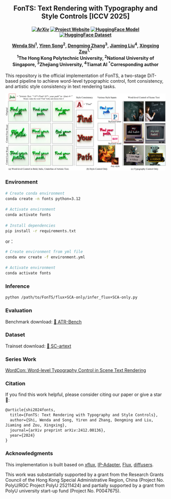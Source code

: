 <h2 align="center"> FonTS: Text Rendering with Typography and Style Controls [ICCV 2025]
</h2>

<h4 align="center">

[![ArXiv](https://img.shields.io/badge/ArXiv-2412.00136-b31b1b.svg)](https://arxiv.org/abs/2412.00136) [![Project Website](https://img.shields.io/badge/Project-Website-green.svg)](https://wendashi.github.io/FonTS-Page/)  [![HuggingFace Model](https://img.shields.io/badge/🤗_HuggingFace-Model-ffbd45.svg)](https://huggingface.co/SSS/FonTS-SCA) [![HuggingFace Dataset](https://img.shields.io/badge/🤗_HuggingFace-Dataset-ffbd45.svg)](https://huggingface.co/datasets/SSS/style_fonts_img)


  <div class="is-size-5 publication-authors">
    <span class="author-block">
      <a href="https://wendashi.github.io/">Wenda Shi</a><sup>1</sup>,</span>
    <span class="author-block">
      <a href="https://scholar.google.com/citations?hl=zh-CN&user=L2YS0jgAAAAJ">Yiren Song</a><sup>2</sup>,</span>
    <span class="author-block">
      <a href="https://littleor.github.io/">Dengming Zhang</a><sup>3</sup>,</span>
    <span class="author-block">
      <a href="https://scholar.google.com/citations?user=SmL7oMQAAAAJ&hl=en">Jiaming Liu</a><sup>4</sup>,</span>
    <span class="author-block">
      <a href="https://scholar.google.com/citations?user=UhnQA3UAAAAJ&hl=zh-CN">Xingxing Zou</a><sup>1,*</sup></span>
  </div>
  
  <div class="is-size-5 publication-authors">
    <span class="author-block"><sup>1</sup>The Hong Kong Polytechnic University, </span>
    <span class="author-block"><sup>2</sup>National University of Singapore, </span>
    <span class="author-block"><sup>3</sup>Zhejiang University, </span>
    <span class="author-block"><sup>4</sup>Tiamat AI</span>
    <span class="author-block"><sup>*</sup>Corresponding author</span>
  </div>
</h4>

This repository is the official implementation of FonTS, a two-stage DiT-based pipeline to achieve word-level typographic control, font consistency, and artistic style consistency in text rendering tasks.

![FonTS teaser image](https://raw.githubusercontent.com/ArtmeScienceLab/FonTS/main/teaser/teaser.png)

### Environment

```bash
# Create conda environment
conda create -n fonts python=3.12

# Activate environment
conda activate fonts

# Install dependencies
pip install -r requirements.txt
```

or：

```bash
# Create environment from yml file
conda env create -f environment.yml

# Activate environment
conda activate fonts
```

### Inference
```bash
python /path/to/FonTS/flux+SCA-only/infer_flux+SCA-only.py
```

### Evaluation
Benchmark download: [🤗 ATR-Bench](https://huggingface.co/datasets/SSS/ATR-bench/tree/main) 

### Dataset
Trainset download: [🤗 SC-artext](https://huggingface.co/datasets/SSS/SC-artext) 

### Series Work
[WordCon: Word-level Typography Control in Scene Text Rendering](https://wendashi.github.io/WordCon-Page/)

### Citation
If you find this work helpful, please consider citing our paper or give a star🌟:

```
@article{shi2024fonts,
  title={FonTS: Text Rendering with Typography and Style Controls},
  author={Shi, Wenda and Song, Yiren and Zhang, Dengming and Liu, Jiaming and Zou, Xingxing},
  journal={arXiv preprint arXiv:2412.00136},
  year={2024}
}
```

### Acknowledgments

This implementation is built based on [xflux](https://github.com/XLabs-AI/x-flux), [IP-Adapter](https://github.com/tencent-ailab/IP-Adapter), [Flux](https://github.com/black-forest-labs/flux), [diffusers](https://github.com/huggingface/diffusers).

This work was substantially supported by a grant from the Research Grants Council of the Hong Kong Special Administrative Region, China (Project No. PolyU/RGC Project PolyU 25211424) and partially supported by a grant from PolyU university start-up fund (Project No. P0047675).